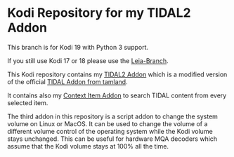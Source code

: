 # Kodi Repository for my TIDAL2 Addon

This branch is for Kodi 19 with Python 3 support.

If you still use Kodi 17 or 18 please use the [Leia-Branch](https://github.com/arnesongit/repository.tidal2/tree/until-leia).

This Kodi repository contains my [TIDAL2 Addon](https://github.com/arnesongit/plugin.audio.tidal2) which is a modified version
of the official [TIDAL Addon from tamland](https://github.com/tamland/kodi-tidal).

It contains also my [Context Item Addon](https://github.com/arnesongit/context.item.tidal2) to search TIDAL content from every selected item.

The third addon in this repository is a script addon to change the system volume on Linux or MacOS.
It can be used to change the volume of a different volume control of the operating system while
the Kodi volume stays unchanged. This can be useful for hardware MQA decoders which assume that
the Kodi volume stays at 100% all the time.
